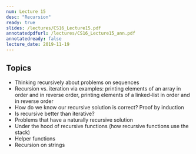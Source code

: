 ```yaml
---
num: Lecture 15
desc: "Recursion"
ready: true
slides: /lectures/CS16_Lecture15.pdf
annotatedpdfurl: /lectures/CS16_Lecture15_ann.pdf
annotatedready: false
lecture_date: 2019-11-19
---
```



## Topics
* Thinking recursively about problems on sequences
* Recursion vs. iteration via examples: printing elements of an array in order and in reverse order, printing elements of a linked-list in order and in reverse order
* How do we know our recursive solution is correct? Proof by induction
* Is recursive better than iterative?
* Problems that have a naturally recursive solution
* Under the hood of recursive functions (how recursive functions use the stack)
* Helper functions
* Recursion on strings

